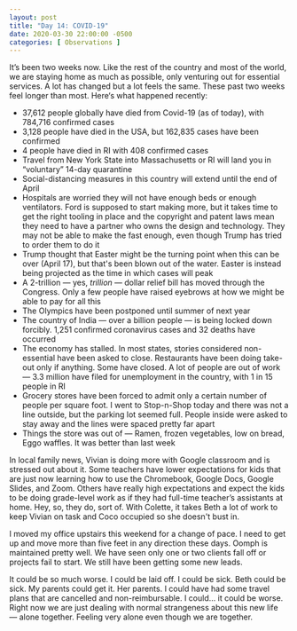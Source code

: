 ```yaml
---
layout: post
title: "Day 14: COVID-19"
date: 2020-03-30 22:00:00 -0500
categories: [ Observations ]
---
```


It’s been two weeks now. Like the rest of the country and most of the world, we are staying home as much as possible, only venturing out for essential services. A lot has changed but a lot feels the same. These past two weeks feel longer than most. Here‘s what happened recently: 

* 37,612 people globally have died from Covid-19 (as of today), with 784,716 confirmed cases
* 3,128 people have died in the USA, but 162,835 cases have been confirmed
* 4 people have died in RI with 408 confirmed cases
* Travel from New York State into Massachusetts or RI will land you in “voluntary” 14-day quarantine
* Social-distancing measures in this country will extend until the end of April
* Hospitals are worried they will not have enough beds or enough ventilators. Ford is supposed to start making more, but it takes time to get the right tooling in place and the copyright and patent laws mean they need to have a partner who owns the design and technology. They may not be able to make the fast enough, even though Trump has tried to order them to do it
* Trump thought that Easter might be the turning point when this can be over (April 17), but that's been blown out of the water. Easter is instead being projected as the time in which cases will peak
* A 2-trillion — yes, _trillion_ — dollar relief bill has moved through the Congress. Only a few people have raised eyebrows at how we might be able to pay for all this
* The Olympics have been postponed until summer of next year
* The country of India — over a billion people — is being locked down forcibly. 1,251 confirmed coronavirus cases and 32 deaths have occurred
* The economy has stalled. In most states, stories considered non-essential have been asked to close. Restaurants have been doing take-out only if anything. Some have closed. A lot of people are out of work — 3.3 million have filed for unemployment in the country, with 1 in 15 people in RI
* Grocery stores have been forced to admit only a certain number of people per square foot. I went to Stop-n-Shop today and there was not a line outside, but the parking lot seemed full. People inside were asked to stay away and the lines were spaced pretty far apart
* Things the store was out of — Ramen, frozen vegetables, low on bread, Eggo waffles. It was better than last week

In local family news, Vivian is doing more with Google classroom and is stressed out about it. Some teachers have lower expectations for kids that are just now learning how to use the Chromebook, Google Docs, Google Slides, and Zoom. Others have really high expectations and expect the kids to be doing grade-level work as if they had full-time teacher’s assistants at home. Hey, so, they do, sort of. With Colette, it takes Beth a lot of work to keep Vivian on task and Coco occupied so she doesn't bust in. 

I moved my office upstairs this weekend for a change of pace. I need to get up and move more than five feet in any direction these days. Oomph is maintained pretty well. We have seen only one or two clients fall off or projects fail to start. We still have been getting some new leads. 

It could be so much worse. I could be laid off. I could be sick. Beth could be sick. My parents could get it. Her parents. I could have had some travel plans that are cancelled and non-reimbursable. I could… it could be worse. Right now we are just dealing with normal strangeness about this new life — alone together. Feeling very alone even though we are together. 
